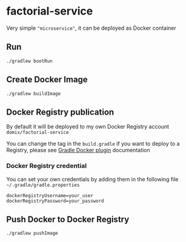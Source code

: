 # factorial-service

Very simple `"microservice"`, it can be deployed as Docker container


## Run

`./gradlew bootRun`


## Create Docker Image

`./gradlew buildImage`


## Docker Registry publication

By default it will be deployed to my own Docker Registry account `domix/factorial-service`

You can change the tag in the `build.gradle` if you want to deploy to a Registry, please see [Gradle Docker plugin](https://github.com/bmuschko/gradle-docker-plugin) documentation

### Docker Registry credential

You can set your own credentials by adding them in the following file `~/.gradle/gradle.properties`

```
dockerRegistryUsername=your_user
dockerRegistryPassword=your_password
```

## Push Docker to Docker Registry

`./gradlew pushImage`